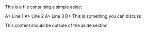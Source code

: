 This is a file containing a simple aside:

A> Line 1
A> Line 2
A> Line 3
D> This is something you can discuss

This content should be outside of the aside section.
